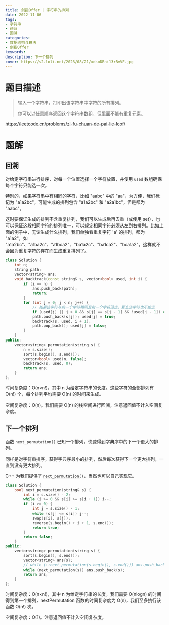 ```yaml
---
title: 剑指Offer | 字符串的排列
date: 2022-11-06
tags:
- 字符串
- 递归
- 回溯
categories:
- 数据结构与算法
- 剑指Offer
keywords:
description: 下一个排列
cover: https://s2.loli.net/2023/08/21/xdsoDRni13rBvVE.jpg
---
```


# 题目描述

> 输入一个字符串，打印出该字符串中字符的所有排列。
> 
> 你可以以任意顺序返回这个字符串数组，但里面不能有重复元素。

https://leetcode.cn/problems/zi-fu-chuan-de-pai-lie-lcof/


# 题解
## 回溯

对给定字符串进行排序，对每一个位置选择一个字符放置，并使用 `used` 数组确保每个字符只能选一次。

特别的，如果字符串中有相同的字符，比如 "aabc" 中的 "aa"，为方便，我们标记为 "a1a2bc"，可能生成的排列包含 "a1a2bc" 和 "a2a1bc"，但是都为 "aabc"。

这时要保证生成的排列不含重复排列，我们可以生成后再去重（或使用 set），也可以保证这段相同字符的排列唯一，可以规定相同字符必须从左到右排列。比如上面的例子中，无论生成什么排列，我们单独看重复字符 'a' 的排列，都为 "a1a2"，如 "a1a2bc"、"a1ba2c"、"a1bca2"、"ba1a2c"、"ba1ca2"、"bca1a2"。这样就不会因为重复字符的存在而生成重复排列了。

``` C++
class Solution {
    int n;
    string path;
    vector<string> ans;
    void backtrack(const string& s, vector<bool> used, int i) {
        if (i == n) {
            ans.push_back(path);
            return;
        }
        for (int j = 0; j < n; j++) {
            // 如果该字符与前一个字符相同且前一个字符没选，那么该字符也不能选
            if (used[j] || j > 0 && s[j] == s[j - 1] && !used[j - 1]) continue;
            path.push_back(s[j]); used[j] = true;
            backtrack(s, used, i + 1);
            path.pop_back(); used[j] = false;
        }
    }
public:
    vector<string> permutation(string s) {
        n = s.size();
        sort(s.begin(), s.end());
        vector<bool> used(n, false);
        backtrack(s, used, 0);
        return ans;
    }
};
```
时间复杂度：O(n×n!)，其中 n 为给定字符串的长度。这些字符的全部排列有 O(n!) 个，每个排列平均需要 O(n) 的时间来生成。

空间复杂度：O(n)。我们需要 O(n) 的栈空间进行回溯，注意返回值不计入空间复杂度。

## 下一个排列

函数 `next_permutation()` 已知一个排列，快速得到字典序中的下一个更大的排列。

同样是对字符串排序，获得字典序最小的排列，然后每次获得下一个更大排列，一直到没有更大排列。

C++ 为我们提供了 [`next_permutation()`](https://en.cppreference.com/w/cpp/algorithm/next_permutation)，当然也可以自己实现它。

``` C++
class Solution {
    bool next_permutation(string& s) {
        int i = s.size() - 2;
        while (i >= 0 && s[i] >= s[i + 1]) i--;
        if (i >= 0) {
            int j = s.size() - 1;
            while (s[j] <= s[i]) j--;
            swap(s[i], s[j]);
            reverse(s.begin() + i + 1, s.end());
            return true;
        }
        return false;
    }
public:
    vector<string> permutation(string s) {
        sort(s.begin(), s.end());
        vector<string> ans{s};
        // while (::next_permutation(s.begin(), s.end())) ans.push_back(s);
        while (next_permutation(s)) ans.push_back(s);
        return ans;
    }
};
```

时间复杂度：O(n×n!)，其中 n 为给定字符串的长度。我们需要 O(nlog⁡n) 的时间得到第一个排列，nextPermutation 函数的时间复杂度为 O(n)，我们至多执行该函数 O(n!) 次。

空间复杂度：O(1)。注意返回值不计入空间复杂度。